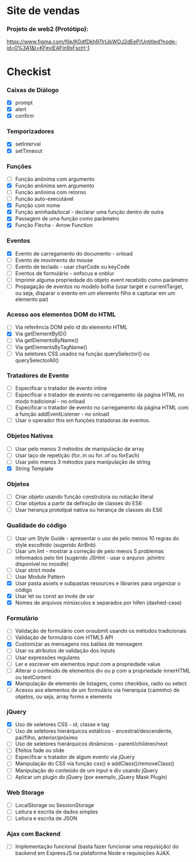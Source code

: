 # Site de vendas

### Projeto de web2 (Protótipo):
https://www.figma.com/file/KGdfDkh97lrIJkWOJ2dEeP/Untitled?node-id=0%3A1&t=KFevlEAFln9sFscH-1

# Checkist
### Caixas de Diálogo

- [X] prompt
 - [X] alert
 - [X] confirm
### Temporizadores

- [X] setInterval
 - [X] setTimeout
### Funções

 - [ ] Função anônima com argumento
 - [X] Função anônima sem argumento
- [ ]  Função anônima com retorno
- [ ]  Função auto-executável
- [X]  Função com nome
- [X] Função aninhada/local - declarar uma função dentro de outra
- [X]  Passagem de uma função como parâmetro
- [X]  Função Flecha - Arrow Function
### Eventos

  - [X] Evento de carregamento do documento - onload
  - [ ] Evento de movimento do mouse
  - [ ] Evento de teclado - usar charCode ou keyCode
  - [ ] Eventos de formulário - onfocus e onblur
  - [ ] Imprimir alguma propriedade do objeto event recebido como parâmetro
  - [ ] Propagação de eventos no modelo bolha (usar target e currentTarget, ou seja, disparar o evento em um elemento filho e capturar em um elemento pai)
### Acesso aos elementos DOM do HTML

  - [ ] Via referência DOM pelo id do elemento HTML
  - [X] Via getElementByID()
 - [ ]  Via getElementsByName()
 - [ ]  Via getElementsByTagName()
  - [ ] Via seletores CSS usados na função querySelector() ou querySelectorAll()
### Tratadores de Evento

 - [ ]  Especificar o tratador de evento inline
 - [ ]  Especificar o tratador de evento no carregamento da página HTML no modo tradicional - no onload
 - [ ]  Especificar o tratador de evento no carregamento da página HTML com a função addEventListener - no onload
 - [ ]  Usar o operador this em funções tratadoras de eventos.
### Objetos Nativos

 - [ ]  Usar pelo menos 3 métodos de manipulação de array
 - [ ]  Usar laço de repetição (for..in ou for..of ou forEach)
  - [ ] Usar pelo menos 3 métodos para manipulação de string
 - [X]  String Template
### Objetos

 - [ ]  Criar objeto usando função construtora ou notação literal
 - [ ]  Criar objetos a partir da definição de classes do ES6
  - [ ] Usar herança prototipal nativa ou herança de classes do ES6
### Qualidade do código

 - [ ]  Usar um Style Guide - apresentar o uso de pelo menos 10 regras do style escolhido (sugerido AirBnb)
 - [ ]  Usar um lint - mostrar a correção de pelo menos 5 problemas informados pelo lint (sugerido JSHint - usar o arquivo .jshintrc disponível no moodle)
 - [ ]  Usar strict mode
  - [ ] Usar Module Pattern
 - [X]  Usar pasta assets e subpastas resources e libraries para organizar o código
 - [X]  Usar let ou const ao invés de var
  - [X] Nomes de arquivos minúsculos e separados por hífen (dashed-case)
### Formulário

 - [ ]  Validação de formulário com onsubmit usando os métodos tradicionais
 - [ ]  Validação de formulário com HTML5 API
 - [X]  Customizar as mensagens nos balões de mensagem
 - [ ]  Usar os atributos de validação dos inputs
 - [ ]  Usar expressões regulares
 - [ ]  Ler e escrever em elementos input com a propriedade value
 - [ ]  Alterar o conteúdo de elementos div ou p com a propriedade innerHTML ou textContent
 - [X]  Manipulação de elemento de listagem, como checkbox, radio ou select
 - [ ]  Acesso aos elementos de um formulário via hierarquia (caminho) de objetos, ou seja, array forms e elements
### jQuery

 - [X]  Uso de seletores CSS - id, classe e tag
 - [ ]  Uso de seletores hierárquicos estáticos - ancestral/descendente, pai/filho, anterior/próximo
 - [ ]  Uso de seletores hierárquicos dinâmicos - parent/children/next
 - [ ]  Efeitos fade ou slide
 - [ ]  Especificar o tratador de algum evento via jQuery
 - [ ]  Manipulação do CSS via função css() e addClass()/removeClass()
 - [ ]  Manipulação do conteúdo de um input e div usando jQuery
 - [ ]  Aplicar um plugin do jQuery (por exemplo, jQuery Mask Plugin)
### Web Storage

 - [ ]  LocalStorage ou SessionStorage
 - [ ]  Leitura e escrita de dados simples
 - [ ]  Leitura e escrita de JSON
### Ajax com Backend

 - [ ]  Implementação funcional (basta fazer funcionar uma requisição) do backend em ExpressJS na plataforma Node e requisições AJAX.
